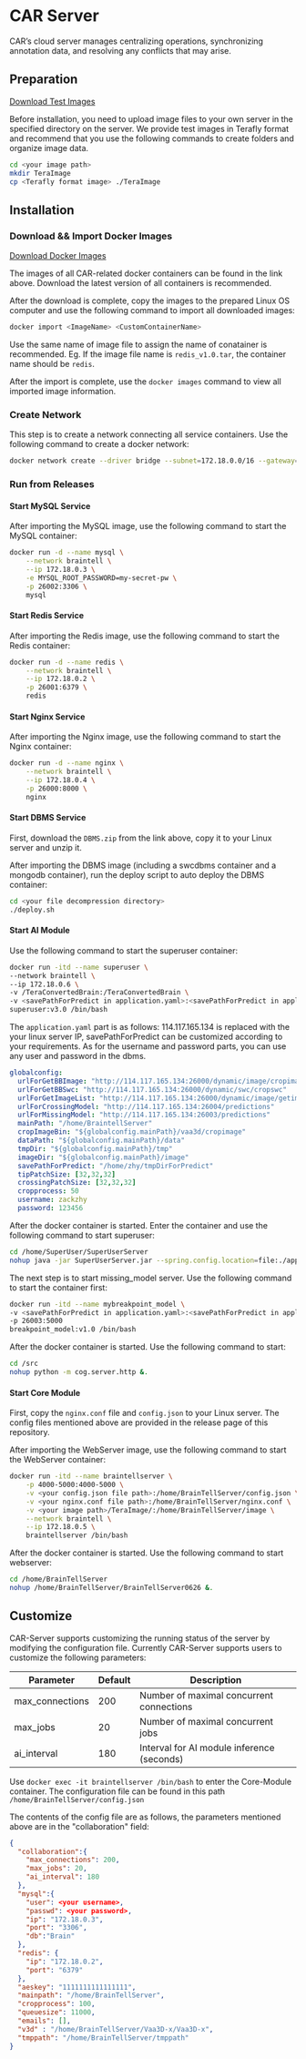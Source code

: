 # CAR Server

CAR’s cloud server manages centralizing operations, synchronizing annotation data, and resolving any conflicts that may arise.

## Preparation
[Download Test Images](https://github.com/neurogeom/CAR/tree/main/assets/demo_image_data)

Before installation, you need to upload image files to your own server in the specified directory on the server. We provide test images in Terafly format and recommend that you use the following commands to create folders and organize image data.

```sh
cd <your image path>
mkdir TeraImage
cp <Terafly format image> ./TeraImage
```

## Installation
### Download && Import Docker Images
[Download Docker Images](http://car.cvcd.xyz/software/CAR-Server/)


The images of all CAR-related docker containers can be found in the link above. Download the latest version of all containers is recommended. 

After the download is complete, copy the images to the prepared Linux OS computer and use the following command to import all downloaded images:

```sh
docker import <ImageName> <CustomContainerName>
```

Use the same name of image file to assign the name of conatainer is recommended. Eg. If the image file name is `redis_v1.0.tar`, the container name should be `redis`.

After the import is complete, use the `docker images` command to view all imported image information.

### Create Network

This step is to create a network connecting all service containers. Use the following command to create a docker network:

```sh
docker network create --driver bridge --subnet=172.18.0.0/16 --gateway=172.18.0.1 braintell
```

### Run from Releases

#### Start MySQL Service

After importing the MySQL image, use the following command to start the MySQL container:

```sh
docker run -d --name mysql \
    --network braintell \
    --ip 172.18.0.3 \
    -e MYSQL_ROOT_PASSWORD=my-secret-pw \
    -p 26002:3306 \
    mysql
```

#### Start Redis Service

After importing the Redis image, use the following command to start the Redis container:

```sh
docker run -d --name redis \
    --network braintell \
    --ip 172.18.0.2 \
    -p 26001:6379 \
    redis
```

#### Start Nginx Service

After importing the Nginx image, use the following command to start the Nginx container:

```sh
docker run -d --name nginx \
    --network braintell \
    --ip 172.18.0.4 \
    -p 26000:8000 \
    nginx
```

#### Start DBMS Service

First, download the `DBMS.zip` from the link above, copy it to your Linux server and unzip it.

After importing the DBMS image (including a swcdbms container and a mongodb container), run the deploy script to auto deploy the DBMS container:

```sh
cd <your file decompression directory>
./deploy.sh 
```

#### Start AI Module
Use the following command to start the superuser container:

```sh
docker run -itd --name superuser \
--network braintell \
--ip 172.18.0.6 \
-v /TeraConvertedBrain:/TeraConvertedBrain \
-v <savePathForPredict in application.yaml>:<savePathForPredict in application.yaml> \
superuser:v3.0 /bin/bash
```

The `application.yaml` part is as follows: 114.117.165.134 is replaced with the your linux server IP, savePathForPredict can be customized according to your requirements. As for the username and password parts, you can use any user and password in the dbms.


```yaml
globalconfig:
  urlForGetBBImage: "http://114.117.165.134:26000/dynamic/image/cropimage"
  urlForGetBBSwc: "http://114.117.165.134:26000/dynamic/swc/cropswc"
  urlForGetImageList: "http://114.117.165.134:26000/dynamic/image/getimagelist"
  urlForCrossingModel: "http://114.117.165.134:26004/predictions"
  urlForMissingModel: "http://114.117.165.134:26003/predictions"
  mainPath: "/home/BraintellServer"
  cropImageBin: "${globalconfig.mainPath}/vaa3d/cropimage"
  dataPath: "${globalconfig.mainPath}/data"
  tmpDir: "${globalconfig.mainPath}/tmp"
  imageDir: "${globalconfig.mainPath}/image"
  savePathForPredict: "/home/zhy/tmpDirForPredict"
  tipPatchSize: [32,32,32]
  crossingPatchSize: [32,32,32]
  cropprocess: 50
  username: zackzhy
  password: 123456
```

After the docker container is started. Enter the container and use the following command to start superuser:

```sh
cd /home/SuperUser/SuperUserServer
nohup java -jar SuperUserServer.jar --spring.config.location=file:./application.yaml &.
```

The next step is to start missing_model server. Use the following command to start the container first:
```sh
docker run -itd --name mybreakpoint_model \
-v <savePathForPredict in application.yaml>:<savePathForPredict in application.yaml> \
-p 26003:5000
breakpoint_model:v1.0 /bin/bash
```

After the docker container is started. Use the following command to start:
```sh
cd /src
nohup python -m cog.server.http &.
```

#### Start Core Module

First, copy the `nginx.conf` file and `config.json` to your Linux server. The config files mentioned above are provided in the release page of this repository.

After importing the WebServer image, use the following command to start the WebServer container:

```sh
docker run -itd --name braintellserver \
    -p 4000-5000:4000-5000 \
    -v <your config.json file path>:/home/BrainTellServer/config.json \
    -v <your nginx.conf file path>:/home/BrainTellServer/nginx.conf \
    -v <your image path>/TeraImage/:/home/BrainTellServer/image \
    --network braintell \
    --ip 172.18.0.5 \
    braintellserver /bin/bash
```

After the docker container is started. Use the following command to start webserver:

```sh
cd /home/BrainTellServer
nohup /home/BrainTellServer/BrainTellServer0626 &.
```

## Customize

CAR-Server supports customizing the running status of the server by modifying the configuration file. Currently CAR-Server supports users to customize the following parameters:


| Parameter | Default | Description |
| --------- | --------------- | ----------- |
| max_connections   | 200         | Number of maximal concurrent connections     |
| max_jobs   | 20         | Number of maximal concurrent jobs     |
| ai_interval   | 180        | Interval for AI module inference (seconds)     |

Use `docker exec -it braintellserver /bin/bash` to enter the Core-Module container. The configuration file can be found in this path `/home/BrainTellServer/config.json`

The contents of the config file are as follows, the parameters mentioned above are in the "collaboration" field:

```json
{
  "collaboration":{
    "max_connections": 200,
    "max_jobs": 20,
    "ai_interval": 180
  },
  "mysql":{
    "user": <your username>,
    "passwd": <your password>,
    "ip": "172.18.0.3",
    "port": "3306",
    "db":"Brain"
  },
  "redis": {
    "ip": "172.18.0.2",
    "port": "6379"
  },
  "aeskey": "1111111111111111",
  "mainpath": "/home/BrainTellServer",
  "cropprocess": 100,
  "queuesize": 11000,
  "emails": [],
  "v3d" : "/home/BrainTellServer/Vaa3D-x/Vaa3D-x",
  "tmppath": "/home/BrainTellServer/tmppath"
}
```

